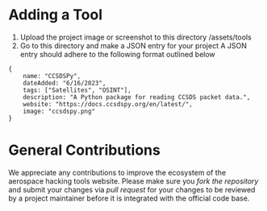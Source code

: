 # Adding a Tool
1. Upload the project image or screenshot to this directory /assets/tools
2. Go to this directory and make a JSON entry for your project
A JSON entry should adhere to the following format outlined below
```
{
    name: "CCSDSPy",
    dateAdded: "6/16/2023",
    tags: ["Satellites", "OSINT"],
    description: "A Python package for reading CCSDS packet data.",
    website: "https://docs.ccsdspy.org/en/latest/",
    image: "ccsdspy.png"
}
```

# General Contributions
We appreciate any contributions to improve the ecosystem of the aerospace hacking tools website.
Please make sure you *fork the repository* and submit your changes via *pull request* for your changes to be reviewed by a project maintainer before it is integrated with the official code base. 